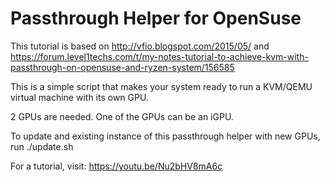 # Passthrough Helper for OpenSuse

This tutorial is based on http://vfio.blogspot.com/2015/05/ and https://forum.level1techs.com/t/my-notes-tutorial-to-achieve-kvm-with-passthrough-on-opensuse-and-ryzen-system/156585

This is a simple script that makes your system ready to run a KVM/QEMU virtual machine with its own GPU. 

2 GPUs are needed. One of the GPUs can be an iGPU. 

To update and existing instance of this passthrough helper with new GPUs, run ./update.sh

For a tutorial, visit: https://youtu.be/Nu2bHV8mA6c
